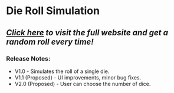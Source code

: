 # Die Roll Simulation
## *[Click here](https://bpramac.github.io/rollDie/dieRoll.html) to visit the full website and get a random roll every time!*

### Release Notes:
* V1.0 - Simulates the roll of a single die.
* V1.1 (Proposed) - UI improvements, minor bug fixes.
* V2.0 (Proposed) - User can choose the number of dice.
